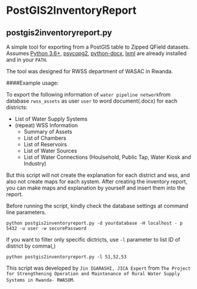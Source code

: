 # PostGIS2InventoryReport

## postgis2inventoryreport.py

A simple tool for exporting from a PostGIS table to Zipped QField datasets. Assumes [Python 3.6+](http://www.python.org/download/), 
[psycopg2](http://initd.org/psycopg/download/), [python-docx](https://python-docx.readthedocs.io), [lxml](https://lxml.de/) are already installed and in your ````PATH````.

The tool was designed for RWSS department of WASAC in Rwanda.

####Example usage:

To export the following information of ````water pipeline network````from database ````rwss_assets```` as user ````user```` to word document(.docx) for each districts:

* List of Water Supply Systems
* (repeat) WSS Information
    * Summary of Assets
    * List of Chambers
    * List of Reservoirs
    * List of Water Sources
    * List of Water Connections (Houlsehold, Public Tap, Water Kiosk and Industry)

But this script will not create the explanation for each district and wss, and also not create maps for each system. After creating the inventory report, you can make maps and explanation by yourself and insert them into the report.

Before running the script, kindly check the database settings at command line parameters.
````
python postgis2inventoryreport.py -d yourdatabase -H localhost - p 5432 -u user -w securePassword
````

If you want to filter only specific dictricts, use ````-l```` parameter to list ID of district by comma(,)

````
python postgis2inventoryreport.py -l 51,52,53
````

This script was developed by ````Jin IGARASHI, JICA Expert```` from ````The Project for Strengthening Operation and Maintenance of Rural Water Supply Systems in Rwanda- RWASOM````.